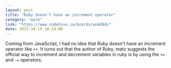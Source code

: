 ```yaml
---
layout: post
title: "Ruby doesn't have an increment operator"
category: "work"
link: "https://www.codehive.io/boards/wnAd8ds"
date: 2015-10-19 10:24:00
---
```


Coming from JavaScript, I had no idea that Ruby doesn't have an increment operator like `++`. It turns out that the author of Ruby, matz suggests the official way to increment and decrement variables in ruby is by using the `+=` and `-=` operators.